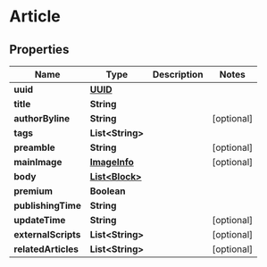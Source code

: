 

# Article

## Properties

Name | Type | Description | Notes
------------ | ------------- | ------------- | -------------
**uuid** | [**UUID**](UUID.md) |  | 
**title** | **String** |  | 
**authorByline** | **String** |  |  [optional]
**tags** | **List&lt;String&gt;** |  | 
**preamble** | **String** |  |  [optional]
**mainImage** | [**ImageInfo**](ImageInfo.md) |  |  [optional]
**body** | [**List&lt;Block&gt;**](Block.md) |  | 
**premium** | **Boolean** |  | 
**publishingTime** | **String** |  | 
**updateTime** | **String** |  |  [optional]
**externalScripts** | **List&lt;String&gt;** |  |  [optional]
**relatedArticles** | **List&lt;String&gt;** |  |  [optional]




